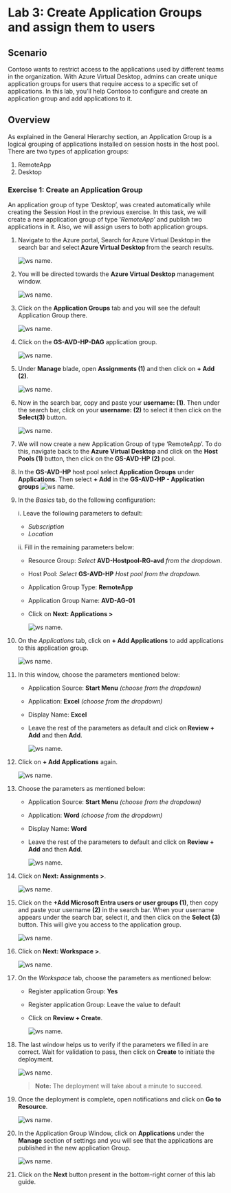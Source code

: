 # Lab 3: Create Application Groups and assign them to users

## **Scenario**

Contoso wants to restrict access to the applications used by different teams in the organization. With Azure Virtual Desktop, admins can create unique application groups for users that require access to a specific set of applications. In this lab, you’ll help Contoso to configure and create an application group and add applications to it.

## **Overview**

As explained in the General Hierarchy section, an Application Group is a logical grouping of applications installed on session hosts in the host pool. There are two types of application groups: 

1. RemoteApp 
2. Desktop 

### Exercise 1: Create an Application Group

An application group of type ‘Desktop’, was created automatically while creating the Session Host in the previous exercise. In this task, we will create a new application group of type ‘*RemoteApp*’ and publish two applications in it. Also, we will assign users to both application groups.

1. Navigate to the Azure portal, Search for Azure Virtual Desktop in the search bar and select **Azure Virtual Desktop** from the search results.

   ![ws name.](media/w1.png)

1. You will be directed towards the **Azure Virtual Desktop** management window.  

   ![ws name.](media-1/Ex3-task1-step2.png)

1. Click on the **Application Groups** tab and you will see the default Application Group there. 

   ![ws name.](media-2/applicationgroup.png)
   
1. Click on the **GS-AVD-HP-DAG** application group.

   ![ws name.](media-2/gsavd.png)
      
1. Under **Manage** blade, open **Assignments (1)** and then click on **+ Add (2)**. 

   ![ws name.](media-2/assignments.png)   
 
1. Now in the search bar, copy and paste your **username: <inject key="User 01 UPN" /> (1)**. Then under the search bar, click on your **username: <inject key="User 01 UPN" />(2)** to select it then click on the **Select(3)** button.

   ![ws name.](media/lab3-1.png)
   
1. We will now create a new Application Group of type ‘RemoteApp’. To do this, navigate back to the **Azure Virtual Desktop** and click on the **Host Pools (1)** button, then click on the **GS-AVD-HP (2)** pool.

1. In the **GS-AVD-HP** host pool select **Application Groups** under **Applications**. Then select **+ Add** in the **GS-AVD-HP - Application groups**
  ![ws name.](media-2/lab3-2.png)

1. In the *Basics* tab, do the following configuration: 

   i. Leave the following parameters to default:
   
      - *Subscription*
      - *Location*
         
   ii. Fill in the remaining parameters below:  
   
      - Resource Group: *Select* **AVD-Hostpool-RG-avd** *from the dropdown*.
      - Host Pool: *Select* **GS-AVD-HP** *Host pool from the dropdown*.
      - Application Group Type: **RemoteApp** 
      - Application Group Name: **AVD-AG-01**
      - Click on **Next: Applications >**

         ![ws name.](media-2/createapplicationgroup.png)

1. On the *Applications* tab, click on **+ Add Applications** to add applications to this application group.

   ![ws name.](media/ag1.png)

1. In this window, choose the parameters mentioned below: 

    - Application Source: **Start Menu** *(choose from the dropdown)*  
    - Application: **Excel** *(choose from the dropdown)* 
    - Display Name: **Excel**
    - Leave the rest of the parameters as default and click on **Review + Add** and then **Add**.
   
      ![ws name.](media-1/L3E1S12.png)
 
1. Click on **+ Add Applications** again. 

   ![ws name.](media/ag2.png)

1. Choose the parameters as mentioned below: 

    - Application Source: **Start Menu** *(choose from the dropdown)*   
    - Application: **Word** *(choose from the dropdown)*
    - Display Name: **Word**    
    - Leave the rest of the parameters to default and click on **Review + Add** and then **Add**. 
   
      ![ws name.](media-1/L3E1S14.png)

1. Click on **Next: Assignments >**.

   ![ws name.](media/ag3.png)

1. Click on the **+Add Microsoft Entra users or user groups (1)**, then copy and paste your username **<inject key="User 01 UPN" />** **(2)** in the search bar. When your username appears under the search bar, select it, and then click on the **Select (3)** button. This will give you access to the application group.
 
   ![ws name.](media/L3-E1-S16.png)

1. Click on **Next: Workspace >**.

   ![ws name.](media/ag6.png)

1. On the *Workspace* tab, choose the parameters as mentioned below:  

    - Register application Group: **Yes**
    - Register application Group: Leave the value to default
    - Click on **Review + Create**.

      ![ws name.](media/lab3-4.png)

1. The last window helps us to verify if the parameters we filled in are correct. Wait for validation to pass, then click on **Create** to initiate the deployment. 

   ![ws name.](media-2/createappliction1.png)

    >**Note:** The deployment will take about a minute to succeed.

1. Once the deployment is complete, open notifications and click on **Go to Resource**. 

   ![ws name.](media/81.png)

1. In the Application Group Window, click on **Applications** under the **Manage** section of settings and you will see that the applications are published in the new application Group. 

   ![ws name.](media/uiupdate04.png)

1. Click on the **Next** button present in the bottom-right corner of this lab guide. 
